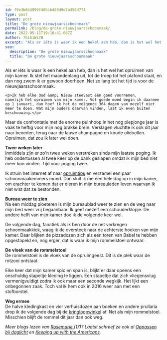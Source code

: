 ```yaml
---
id: f9e3b6b3999f40bcb489d9d7a356d7f4
type: post
layout: post
title: "De grote nieuwjaarsschoonmaak"
permalink: /blog/de-grote-nieuwjaarsschoonmaak/
date: 2022-05-11T19:16:41.067Z
author: 7biA1WiYB
excerpt: "Als er iéts is waar ik een hekel aan heb, dan is het wel het opruimen van mijn kamer. Ik stel het maandenlang uit, tot de troep tot het plafond staat, en dan nog zwem ik er gewoon doorheen. Net zo lang tot het tijd is voor de nieuwjaarsschoonmaak.  "
seo:
  description: "De grote nieuwjaarsschoonmaak"
  title: "De grote nieuwjaarsschoonmaak"
---
```

Als er iéts is waar ik een hekel aan heb, dan is het wel het opruimen van mijn kamer. Ik stel het maandenlang uit, tot de troep tot het plafond staat, en dan nog zwem ik er gewoon doorheen. Net zo lang tot het tijd is voor de nieuwjaarsschoonmaak.  

    <p>Ik heb elke Oud &amp; Nieuw steevast één goed voornemen, namelijk het opruimen van mijn kamer. Vol goede moed begin ik daarmee op 1 januari, dan hoef ik het de volgende 364 dagen van mezelf niet meer te doen. Wat mijn ouders daarvan vinden, laat ik even buiten beschouwing.</p>
<p>Maar de confrontatie met de enorme puinhoop in het nog piepjonge jaar is vaak te heftig voor mijn nog brakke brein. Verslagen vluchtte ik ook dit jaar naar beneden, terug naar de lauwe champagne en koude oliebollen. Opruimen, dat zou ik later wel doen.</p>
<p><strong>Twee weken later</strong><br>Inmiddels zijn er zo'n twee weken verstreken sinds mijn laatste poging. Ik heb ondertussen al twee keer op de bank geslapen omdat ik mijn bed niet meer kon vinden. Tijd voor poging twee.</p>
<p>Ik struin het internet af naar <a href="https://original.sevendays.nl/blog/7-tips-om-je-kamer-op-te-ruimen">opruimtips</a> en verzamel een paar schoonmaakemmers moed. Dan sluit ik me een hele dag op in mijn kamer, om erachter te komen dat er dieren in mijn bureauladen leven waarvan ik niet wist dat ze bestonden.</p>
<p><strong>Bureau weer te zien</strong><br>Na een middag ploeteren is mijn bureaublad weer te zien en de weg naar mijn bed weer vrij begaanbaar. Ik geef mezelf een schouderklopje. De andere helft van mijn kamer doe ik de volgende keer wel. </p>
<p>De volgende dag, fanatiek als ik ben door de net verkregen schoonmaakkick, waag ik de oversteek naar de achterste hoeken van mijn kamer. Daar blijken de pizzadozen zich als een toren van Babel te hebben opgestapeld en, nog erger, dat is waar ik mijn rommelstoel ontwaar.</p>
<p><strong>De vloek van de rommelstoel</strong><br>De rommelstoel is de vloek van de opruimgeest. Dit is de plek waar de rotzooi ontstaat.</p>
<p>Elke keer dat mijn kamer spic en span is, blijkt er daar opeens een onschuldig stapeltje kleding te liggen. Een stapeltje dat zich vliegensvlug vermenigvuldigt zodra ik ook maar een seconde wegkijk. Het lijkt een onbegonnen zaak. Toch val ik hem ook in 2016 weer aan met een stofborstel.</p>
<p><strong>Weg ermee</strong><br>De halve kledingkast en vier verhuisdozen aan boeken en andere prullaria drop ik de volgende dag bij de <a href="https://original.sevendays.nl/blog/paradijs-tweedehands">kringloopwinkel</a> af. Net als mijn rommelstoel. Misschien blijft de rommel dit jaar dan ook weg. </p>
<p><em>Meer blogs lezen van <a href="https://original.sevendays.nl/users/rosemarie-van-der-tol">Rosemarie </a>(17)? Laatst schreef ze ook al <a href="https://original.sevendays.nl/blog/oppassen-bij-daglicht">Oppassen bij daglicht</a> en <a href="https://original.sevendays.nl/blog/keeping-americans">Keeping up with the Americans</a>.</em></p>  
